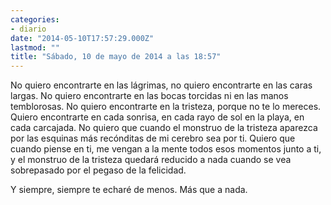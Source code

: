 ```yaml
---
categories:
- diario
date: "2014-05-10T17:57:29.000Z"
lastmod: ""
title: "Sábado, 10 de mayo de 2014 a las 18:57"
---
```


No quiero encontrarte en las lágrimas, no quiero encontrarte en las caras largas. No quiero encontrarte en las bocas torcidas ni en las manos temblorosas. No quiero encontrarte en la tristeza, porque no te lo mereces. Quiero encontrarte en cada sonrisa, en cada rayo de sol en la playa, en cada carcajada. No quiero que cuando el monstruo de la tristeza aparezca por las esquinas más recónditas de mi cerebro sea por ti. Quiero que cuando piense en ti, me vengan a la mente todos esos momentos junto a ti, y el monstruo de la tristeza quedará reducido a nada cuando se vea sobrepasado por el pegaso de la felicidad.

Y siempre, siempre te echaré de menos. Más que a nada.